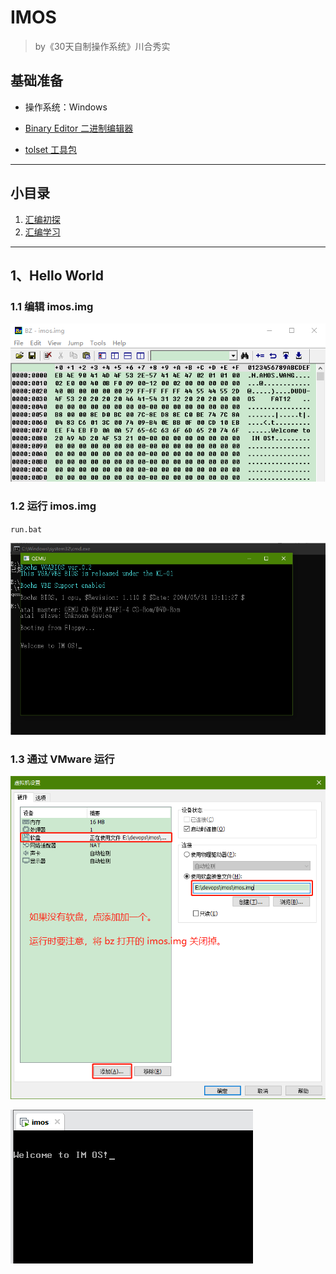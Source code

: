 # IMOS

> by《30天自制操作系统》川合秀实

## 基础准备

- 操作系统：Windows

- [Binary Editor 二进制编辑器](./backup/Bz1621.zip)

- [tolset 工具包](./backup/tolset.zip)

---

## 小目录

1. [汇编初探](./src/nask_1/)
2. [汇编学习](./src/nask_2/)

---

## 1、Hello World

### 1.1 编辑  imos.img

![image-20201213154143010](./doc/image/image-20201213154143010.png)

### 1.2 运行 imos.img

`run.bat`

![image-20201213155233090](./doc/image/image-20201213155233090.png)

### 1.3 通过 VMware 运行

![image-20201213154923739](./doc/image/image-20201213154923739.png)

![image-20201213155121733](./doc/image/image-20201213155121733.png)
